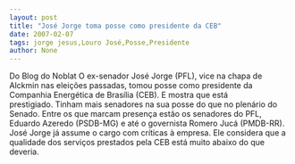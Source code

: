 ```yaml
---
layout: post
title: "José Jorge toma posse como presidente da CEB"
date: 2007-02-07
tags: jorge jesus,Louro José,Posse,Presidente
author: None
---
```

Do Blog do Noblat 
O ex-senador José Jorge (PFL), vice na chapa de Alckmin nas eleições passadas, tomou&nbsp;posse como presidente da Companhia Energética de Brasília (CEB). 
E mostra que está prestigiado.&nbsp;Tinham mais senadores na sua posse do que no plenário do Senado. Entre os que marcam presença estão os senadores do PFL, Eduardo Azeredo (PSDB-MG) e até o governista Romero Jucá (PMDB-RR).
José Jorge já assume o cargo com críticas à empresa. Ele considera que a qualidade dos serviços prestados pela CEB está muito abaixo do que deveria. 